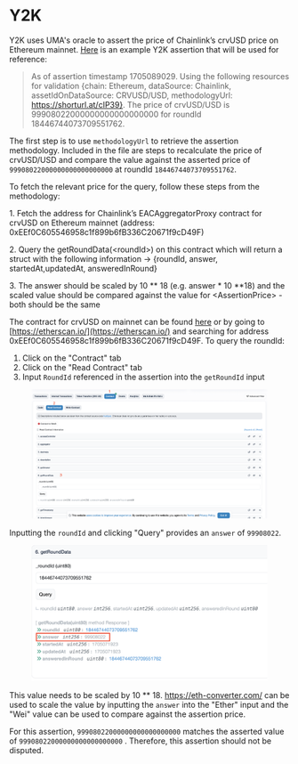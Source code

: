 # Y2K

Y2K uses UMA's oracle to assert the price of Chainlink’s crvUSD price on Ethereum mainnet. [Here](https://oracle.uma.xyz/settled?oracleType=Optimistic+Oracle+V3\&chainName=Arbitrum\&transactionHash=0xbb8f21f912c86276bce13be17c0e600f2e7de2d9a8107480adb46a37c2461cac\&eventIndex=9) is an example Y2K assertion that will be used for reference:

> As of assertion timestamp 1705089029. Using the following resources for validation {chain: Ethereum, dataSource: Chainlink, assetIdOnDataSource: CRVUSD/USD, methodologyUrl: https://shorturl.at/cIP39}. The price of crvUSD/USD is 99908022000000000000000000 for roundId 18446744073709551762.

The first step is to use `methodologyUrl` to retrieve the assertion methodology. Included in the file are steps to recalculate the price of crvUSD/USD and compare the value against the asserted price of `99908022000000000000000000` at roundId `18446744073709551762`.

To fetch the relevant price for the query, follow these steps from the methodology:

1\. Fetch the address for Chainlink’s EACAggregatorProxy contract for crvUSD on Ethereum mainnet (address: 0xEEf0C605546958c1f899b6fB336C20671f9cD49F)

2\. Query the getRoundData(\<roundId>) on this contract which will return a struct with the following information → {roundId, answer, startedAt,updatedAt, answeredInRound}

3\. The answer should be scaled by 10 \*\* 18 (e.g. answer \* 10 \*\*18) and the scaled value should be compared against the value for \<AssertionPrice> - both should be the same

The contract for crvUSD on mainnet can be found [here](https://etherscan.io/address/0xEEf0C605546958c1f899b6fB336C20671f9cD49F) or by going to [https://etherscan.io/](https://etherscan.io/) and searching for address 0xEEf0C605546958c1f899b6fB336C20671f9cD49F. To query the roundId:

1. Click on the "Contract" tab
2. Click on the "Read Contract" tab
3. Input `RoundId` referenced in the assertion into the `getRoundId` input

<figure><img src="../.gitbook/assets/image (28).png" alt=""><figcaption></figcaption></figure>

Inputting the `roundId` and clicking "Query" provides an `answer` of `99908022`.

<figure><img src="../.gitbook/assets/image (27).png" alt=""><figcaption></figcaption></figure>

This value needs to be scaled by 10 \*\* 18. https://eth-converter.com/ can be used to scale the value by inputting the `answer` into the "Ether" input and the "Wei" value can be used to compare against the assertion price.&#x20;

For this assertion, `99908022000000000000000000` matches the asserted value of `99908022000000000000000000` . Therefore, this assertion should not be disputed.
